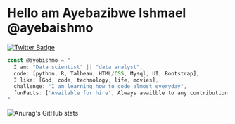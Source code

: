 # Hello am Ayebazibwe Ishmael @ayebaishmo
[![Twitter Badge](https://img.shields.io/badge/-@ayebaishmo-1ca0f1?style=flat-square&labelColor=1ca0f1&logo=twitter&logoColor=white&link=https://twitter.com/ishmo256)](https://twitter.com/ishmo256)

```javascript
const @ayebishmo = "
  I am: "Data scientist" || "data analyst",
  code: [python, R, Talbeau, HTML/CSS, Mysql, UI, Bootstrap],
  I like: [God, code, technology, life, movies],
  challenge: "I am learning how to code almost everyday",
  funFacts: ['Available for hire', Always availble to any contribution']
"
```

![Anurag's GitHub stats](https://github-readme-stats.vercel.app/api?username=ayebaishmo&show_icons=true&theme=radical)


